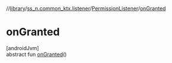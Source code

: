 //[library](../../../index.md)/[ss_n.common_ktx.listener](../index.md)/[PermissionListener](index.md)/[onGranted](on-granted.md)

# onGranted

[androidJvm]\
abstract fun [onGranted](on-granted.md)()
